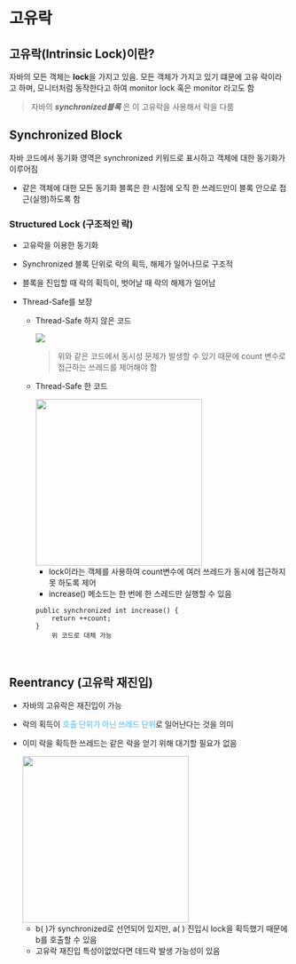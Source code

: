 # 고유락

## 고유락(Intrinsic Lock)이란?

자바의 모든 객체는 **lock**을 가지고 있음. 모든 객체가 가지고 있기 떄문에 고유 락이라고 하며, 모니터처럼 동작한다고 하여 monitor lock 혹은 monitor 라고도 함

> 자바의 **_synchronized블록_** 은 이 고유락을 사용해서 락을 다룸

## Synchronized Block

자바 코드에서 동기화 영역은 synchronized 키워드로 표시하고 객체에 대한 동기화가 이루어짐

- 같은 객체에 대한 모든 동기화 블록은 한 시점에 오직 한 쓰레드만이 블록 안으로 접근(실행)하도록 함

### Structured Lock (구조적인 락)

- 고유락을 이용한 동기화

- Synchronized 블록 단위로 락의 획득, 해제가 일어나므로 구조적

- 블록을 진입할 때 락의 획득이, 벗어날 때 락의 해제가 일어남

- Thread-Safe를 보장

  - Thread-Safe 하지 않은 코드

    <img src="https://github.com/Fun-Fun-Study/CS-Study/assets/73164347/4c9b6759-5577-4804-a58e-644fa49880c6">

    > 위와 같은 코드에서 동시성 문제가 발생할 수 있기 때문에 count 변수로 접근하는 쓰레드를 제어해야 함

  - Thread-Safe 한 코드

    <img src="https://github.com/Fun-Fun-Study/CS-Study/assets/73164347/27b985e7-e49d-40f0-9dab-672016ec3d2d" style="width: 300">

    - lock이라는 객체를 사용하여 count변수에 여러 쓰레드가 동시에 접근하지 못 하도록 제어
    - increase() 메소드는 한 번에 한 스레드만 실행할 수 있음

    ```
    public synchronized int increase() {
        return ++count;
    }
        위 코드로 대체 가능
    ```

<br>

## Reentrancy (고유락 재진입)

- 자바의 고유락은 재진입이 가능
- 락의 획득이 <span style="color: skyblue">**호출 단위가 아닌 쓰레드 단위**</span>로 일어난다는 것을 의미
- 이미 락을 획득한 쓰레드는 같은 락을 얻기 위해 대기할 필요가 없음

    <img src="https://github.com/Fun-Fun-Study/CS-Study/assets/73164347/4e8ad876-8ec9-4a39-8f52-93968a76be6b" style="width: 300">

  - b( )가 synchronized로 선언되어 있지만, a( ) 진입시 lock을 획득했기 때문에 b를 호출할 수 있음
  - 고유락 재진입 특성이없었다면 데드락 발생 가능성이 있음

##
